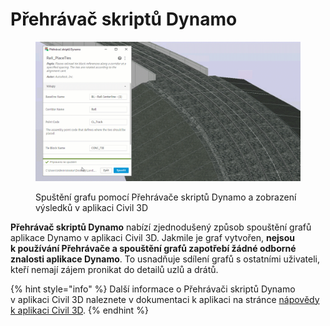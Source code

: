 # Přehrávač skriptů Dynamo

<figure><img src="../.gitbook/assets/Rail_PlaceTies_Player (1).gif" alt=""><figcaption><p>Spuštění grafu pomocí Přehrávače skriptů Dynamo a zobrazení výsledků v aplikaci Civil 3D</p></figcaption></figure>

**Přehrávač skriptů Dynamo** nabízí zjednodušený způsob spouštění grafů aplikace Dynamo v aplikaci Civil 3D. Jakmile je graf vytvořen, **nejsou k používání Přehrávače a spouštění grafů zapotřebí žádné odborné znalosti aplikace Dynamo**. To usnadňuje sdílení grafů s ostatními uživateli, kteří nemají zájem pronikat do detailů uzlů a drátů.

{% hint style="info" %} Další informace o Přehrávači skriptů Dynamo v aplikaci Civil 3D naleznete v dokumentaci k aplikaci na stránce [nápovědy k aplikaci Civil 3D](https://help.autodesk.com/view/CIV3D/2024/ENU/?guid=Civil3D\_Dynamo\_Dynamo\_Player\_html). {% endhint %}
